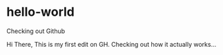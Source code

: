 # hello-world
Checking out Github

Hi There, 
This is my first edit on GH. Checking out how it actually works...

